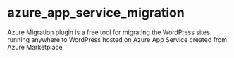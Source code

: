 # azure_app_service_migration
 Azure Migration plugin is a free tool for migrating the WordPress sites running anywhere to WordPress hosted on Azure App Service created from Azure Marketplace

